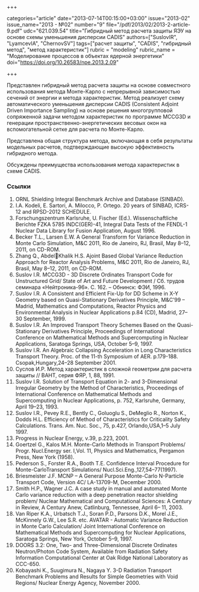 +++

categories="article"
date="2013-07-14T00:15:00+03:00"
issue="2013-02"
issue_name="2013 - №02"
number="9"
file="/pdf/2013/02/2013-2-article-9.pdf"
udc="621.039.54"
title="Гибридный метод расчета защиты ЯЭУ на основе схемы уменьшения дисперсии CADIS"
authors=["SuslovIR", "LyamcevIA", "ChernovSV"]
tags=["расчет защиты", "CADIS", "гибридный метод", "метод характеристик"]
rubric = "modeling"
rubric_name = "Моделирование процессов в объектах ядерной энергетики"
doi="https://doi.org/10.26583/npe.2013.2.09"

+++

Представлен гибридный метод расчета защиты на основе совместного использования метода Монте-Карло с непрерывной зависимостью сечений от энергии и метода характеристик. Метод реализует схему автоматического уменьшения дисперсии CADIS (Consistent Adjoint Driven Importance Sampling) на основе решения многогрупповой сопряженной задачи методом характеристик по программе MCCG3D и генерации пространственно-энергетических весовых окон на вспомогательной сетке для расчета по Монте-Карло. 

Представлена общая структура метода, включающая в себя результаты модельных расчетов, подтверждающие высокую эффективность гибридного метода.

Обсуждены преимущества использования метода характеристик в схеме CADIS.

### Ссылки

1. ORNL Shielding Integral Benchmark Archive and Database (SINBAD).
2. I.A. Kodeli, E. Sartori, A. Milocco, P. Ortego. 20 years of SINBAD, ICRS-12 and RPSD-2012 SCHEDULE.
3. Forschungszentrum Karlsruhe, U. Fischer (Ed.). Wissenschaftliche Berichte FZKA 5785 INDC(GER)-41, Integral Data Tests of the FENDL-1 Nuclear Data Library for Fusion Application, August 1996.
4. Becker T.L., Larsen E.W. A General Transform for Variance Reduction in Monte Carlo Simulation, M&C 2011, Rio de Janeiro, RJ, Brasil, May 8–12, 2011, on CD-ROM.
5. Zhang Q., AbdelKhalik H.S. Ajoint Based Global Variance Reduction Approach for Reactor Analysis Problems, M&C 2011, Rio de Janeiro, RJ, Brasil, May 8–12, 2011, on CD-ROM.
6. Suslov I.R. MCCG3D - 3D Discrete Ordinates Transport Code for Unstructured Grid/ State of Art and Future Development / Сб. трудов семинара «Нейтроника-96». C. 162. – Обнинск: ФЭИ, 1996.
7. Suslov I.R. A Consistent and Efficient Fix-Up for DD Scheme in X-Y Geometry based on Quasi-Stationary Derivatives Principle, M&C’99 – Madrid, Mathematics and Computations, Reactor Physics and Environmental Analysis in Nuclear Applications p.84 (CD), Madrid, 27–30 September, 1999.
8. Suslov I.R. An Improved Transport Theory Schemes Based on the Quasi-Stationary Derivatives Principle, Proceedings of International Conference on Mathematical Methods and Supercomputing in Nuclear Applications, Saratoga Springs, USA, October 5–9, 1997.
9. Suslov I.R. An Algebraic Collapsing Acceleration in Long Characteristics Transport Theory. Proc. of the 11-th Symposium of AER. p.179-188. Csopak,Hungary,24–28 September 2001.
10. Суслов И.Р. Метод характеристик в сложной геометрии для расчета защиты // ВАНТ, серия ФЯР, 1, 88, 1991.
11. Suslov I.R. Solution of Transport Equation in 2- and 3-Dimensional Irregular Geometry by the Method of Characteristics, Proceedings of International Conference on Mathematical Methods and Supercomputing in Nuclear Applications, p. 752, Karlsruhe, Germany, April 19–23, 1993.
12. Suslov I.R., Pevey R.E., Bently C., Goluoglu S., DeMeglio R., Norton K., Dodds H.L. Efficiency of Method of Characteristics for Criticality Safety Calculations. Trans. Am. Nuc. Soc., 75, p.427, Orlando,USA,1–5 July 1997.
13. Progress in Nuclear Energy, v.39, p.223, 2001.
14. Goertzel G., Kalos M.H. Monte-Carlo Methods in Transport Problems/ Progr. Nucl.Energy ser. I,Vol. 11, Physics and Mathematics, Pergamon Press, New York (1958).
15. Pederson S., Forster R.A., Booth T.E. Confidence Interval Procedure for Monte-CarloTransport Simulations/ Nucl.Sci.Eng.,127,54–77(1997).
16. Briesmeister J.F. MCNP – A General Purpose Monte-Carlo N-Particle Transport Code, Version 4C/ LA-13709-M, December 2000.
17. Smith H.P., Wagner J.C. A case study in manual and automated Monte Carlo variance reduction with a deep penetration reactor shielding problem/ Nuclear Mathematical and Computational Sciences: A Century in Review, A Century Anew, Catlinburg, Tennessee, April 6– 11, 2003.
18. Van Riper K.A., Urbatsch T.J., Soran P.D., Parsons D.K., Morel J.E., McKinnely G.W., Lee S.R. etc. AVATAR - Automatic Variance Reduction in Monte Carlo Calculation/ Joint International Conference on Mathematical Methods and Supercomputing for Nuclear Applications, Saratoga Springs, New York, October 5–9, 1997.
19. DOORS 3.2: One, Two- and Three-Dimensional Discrete Ordinates Neutron/Photon Code System, Available from Radiation Safety Information Computational Center at Oak Ridge National Laboratory as CCC-650.
20. Kobayashi K., Suugimura N., Nagaya Y. 3-D Radiation Transport Benchmark Problems and Results for Simple Geometries with Void Regions/ Nuclear Energy Agency, November 2000.